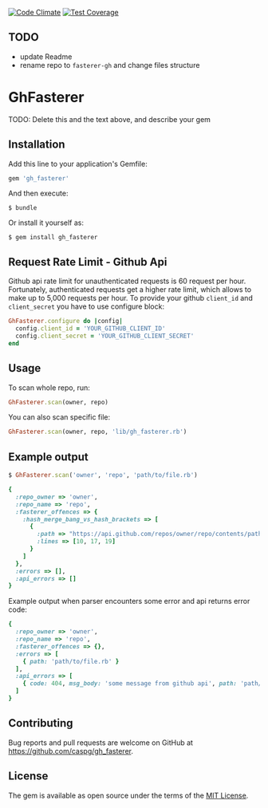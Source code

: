 [![Code Climate](https://codeclimate.com/github/caspg/gh_fasterer/badges/gpa.svg)](https://codeclimate.com/github/caspg/gh_fasterer)
[![Test Coverage](https://codeclimate.com/github/caspg/gh_fasterer/badges/coverage.svg)](https://codeclimate.com/github/caspg/gh_fasterer/coverage)
## TODO
- update Readme
- rename repo to `fasterer-gh` and change files structure

# GhFasterer

TODO: Delete this and the text above, and describe your gem

## Installation

Add this line to your application's Gemfile:

```ruby
gem 'gh_fasterer'
```

And then execute:

    $ bundle

Or install it yourself as:

    $ gem install gh_fasterer

## Request Rate Limit - Github Api

Github api rate limit for unauthenticated requests is 60 request per hour. Fortunately, authenticated requests get a higher rate limit, which allows to make up to 5,000 requests per hour. To provide your github `client_id` and `client_secret` you have to use configure block:

```ruby
GhFasterer.configure do |config|
  config.client_id = 'YOUR_GITHUB_CLIENT_ID'
  config.client_secret = 'YOUR_GITHUB_CLIENT_SECRET'
end
```

## Usage

To scan whole repo, run:
```ruby
GhFasterer.scan(owner, repo)
```

You can also scan specific file:
```ruby
GhFasterer.scan(owner, repo, 'lib/gh_fasterer.rb')
```

## Example output

```ruby
$ GhFasterer.scan('owner', 'repo', 'path/to/file.rb')

{
  :repo_owner => 'owner',
  :repo_name => 'repo',
  :fasterer_offences => {
    :hash_merge_bang_vs_hash_brackets => [
      {
        :path => "https://api.github.com/repos/owner/repo/contents/path/to/file.rb?ref=master",
        :lines => [10, 17, 19]
      }
    ]
  },
  :errors => [],
  :api_errors => []
}
```

Example output when parser encounters some error and api returns error code:
```ruby
{
  :repo_owner => 'owner',
  :repo_name => 'repo',
  :fasterer_offences => {},
  :errors => [
    { path: 'path/to/file.rb' }
  ],
  :api_errors => [
    { code: 404, msg_body: 'some message from github api', path: 'path/to/file.rb' }
  ]
}
```

## Contributing

Bug reports and pull requests are welcome on GitHub at https://github.com/caspg/gh_fasterer.


## License

The gem is available as open source under the terms of the [MIT License](http://opensource.org/licenses/MIT).

